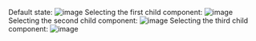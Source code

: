 Default state:
![image](https://github.com/MihaiM24/salesforce-commerce-react/assets/114648141/ee393377-5ed1-45c0-a9aa-706005251484)
Selecting the first child component:
![image](https://github.com/MihaiM24/salesforce-commerce-react/assets/114648141/e913f37d-33c9-4e20-96ca-59cbc543b56b)
Selecting the second child component:
![image](https://github.com/MihaiM24/salesforce-commerce-react/assets/114648141/4ed4e53a-7adb-4d6c-be29-79d9ce37369a)
Selecting the third child component:
![image](https://github.com/MihaiM24/salesforce-commerce-react/assets/114648141/b8e68695-07d4-4660-8dba-f604148f1322)


